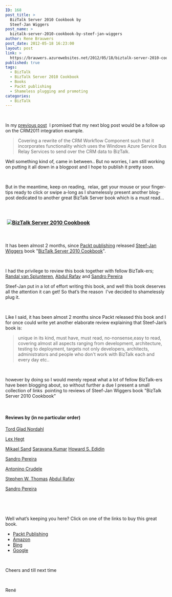 ```yaml
---
ID: 168
post_title: >
  BizTalk Server 2010 Cookbook by
  Steef-Jan Wiggers
post_name: >
  biztalk-server-2010-cookbook-by-steef-jan-wiggers
author: Rene Brauwers
post_date: 2012-05-18 16:23:00
layout: post
link: >
  https://brauwers.azurewebsites.net/2012/05/18/biztalk-server-2010-cookbook-by-steef-jan-wiggers/
published: true
tags:
  - BizTalk
  - BizTalk Server 2010 Cookbook
  - Books
  - Packt publishing
  - Shameless plugging and promoting
categories:
  - BizTalk
---
```

&nbsp;

In my <a href="http://blog.brauwers.nl/2012/01/17/how-to-microsoft-crm-2011-integration-example-part-2-get-data-out-of-crm-2011/">previous post</a>  I promised that my next blog post would be a follow up on the CRM2011 integration example.
<blockquote>Covering a rewrite of the CRM Workflow Component such that it incorporates functionality which uses the Windows Azure Service Bus Relay Services to send over the CRM data to BizTalk.</blockquote>
Well something kind of, came in between.. But no worries, I am still working on putting it all down in a blogpost and I hope to publish it pretty soon.

&nbsp;

But in the meantime, keep on reading,  relax, get your mouse or your finger-tips ready to click or swipe a-long as I shamelessly present another blog-post dedicated to another great BizTalk Server book which is a must read…

&nbsp;
<h3><a href="http://www.packtpub.com/biztalk-server-2010-for-developers-and-administrators-cookbook/book"><img style="margin: 5px;" alt="BizTalk Server 2010 Cookbook" src="http://www.packtpub.com/sites/default/files/4347EN_Biztalk%202010%20Cookbook_0.jpg" /></a></h3>
&nbsp;

It has been almost 2 months, since <a href="http://www.packtpub.com/">Packt publishing</a> released <a href="http://soa-thoughts.blogspot.com/">Steef-Jan Wiggers</a> book "<a href="http://www.packtpub.com/biztalk-server-2010-for-developers-and-administrators-cookbook/book">BizTalk Server 2010 Cookbook</a>".

&nbsp;

I had the privilege to review this book together with fellow BizTalk-ers; <a href="http://biztalkmessages.vansplunteren.net/">Randal van Splunteren</a>, <a href="http://abdulrafaysbiztalk.wordpress.com/">Abdul Rafay</a> and <a href="http://sandroaspbiztalkblog.wordpress.com/">Sandro Pereira</a>

Steef-Jan put in a lot of effort writing this book, and well this book deserves all the attention it can get! So that’s the reason  I've decided to shamelessly plug it.

&nbsp;

Like I said, it has been almost 2 months since Packt released this book and I for once could write yet another elaborate review explaining that Steef-Jan’s book is:
<blockquote>unique in its kind, must have, must read, no-nonsense,easy to read, covering almost all aspects ranging from development, architecture, testing to deployment, targets not only developers, architects, administrators and people who don't work with BizTalk each and every day etc..</blockquote>
&nbsp;

however by doing so I would merely repeat what a lot of fellow BizTalk-ers have been blogging about, so without further a due I present a small collection of links  pointing to reviews of Steef-Jan Wiggers book "BizTalk Server 2010 Cookbook”

&nbsp;
<h4>Reviews by (in no particular order)</h4>
<a href="http://biztalkadmin.com/review-of-biztalk-server-2010-cookbook/">Tord Glad Nordahl</a>

<a href="http://www.biztalkadminsblogging.com/index.php/item/70-review-biztalk-server-2010-cookbook">Lex Hegt</a>

<a href="http://blogical.se/blogs/mikael_sand/archive/2012/04/22/biztalk-server-2010-cookbook-a-review.aspx">Mikael Sand</a>
<a href="http://www.digitaldeposit.net/saravana/post/2012/03/26/BizTalk-Server-2010-Cookbook.aspx">Saravana Kumar</a>
<a href="http://biztalkin-howard.blogspot.com/2012/04/biztalk-server-2010-cookbook.html">Howard S. Edidin</a>

<a href="http://sandroaspbiztalkblog.wordpress.com/2012/04/10/biztalk-server-2010-cookbook-is-now-available/">Sandro Pereira</a>

<a href="http://ninocrudele.ugics.org/new-biztalk-book-biztalk-server-2010-cookbook/">Antonino Crudele</a>

<a href="http://www.biztalkgurus.com/biztalk_server/biztalk_blogs/b/biztalk/archive/2012/05/18/biztalk-server-2010-cookbook-give-a-way.aspx">Stephen W. Thomas</a>
<a href="http://abdulrafaysbiztalk.wordpress.com/2012/04/09/biztalk-2010-cookbook-released/">Abdul Rafay</a>

<a href="http://sandroaspbiztalkblog.wordpress.com/2012/04/10/biztalk-server-2010-cookbook-is-now-available/">Sandro Pereira</a>

&nbsp;

&nbsp;

Well what’s keeping you here? Click on one of the links to buy this great book.
<ul>
	<li><a href="http://www.packtpub.com/biztalk-server-2010-for-developers-and-administrators-cookbook/book">Packt Publishing</a></li>
	<li><a href="http://www.amazon.co.uk/BizTalk-Server-Cookbook-Steef-Jan-Wiggers/dp/1849684340">Amazon</a></li>
	<li><a href="http://www.bing.com/search?q=%22BizTalk+Server+2010+Cookbook%22&amp;qs=n&amp;form=QBRE&amp;filt=all&amp;pq=%22biztalk+server+2010+cookbook%22&amp;sc=0-0&amp;sp=-1&amp;sk=">Bing</a></li>
	<li><a href="https://www.google.nl/#hl=nl&amp;gs_nf=1&amp;cp=34&amp;gs_id=2&amp;xhr=t&amp;q=%22buy+BizTalk+Server+2010+Cookbook%22&amp;pf=p&amp;output=search&amp;sclient=psy-ab&amp;oq=%22buy+BizTalk+Server+2010+Cookbook%22&amp;aq=f&amp;aqi=&amp;aql=&amp;gs_l=&amp;pbx=1&amp;bav=on.2,or.r_gc.r_pw.r_cp.r_qf.,cf.osb&amp;fp=742570272e8d7d71&amp;biw=1440&amp;bih=779">Google</a></li>
</ul>
&nbsp;

Cheers and till next time

&nbsp;

René